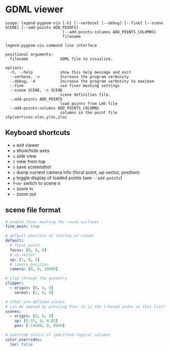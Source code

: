 # GDML viewer

```text
usage: legend-pygeom-vis [-h] [--verbose] [--debug] [--fine] [--scene SCENE] [--add-points ADD_POINTS]
                         [--add-points-columns ADD_POINTS_COLUMNS]
                         filename

legend-pygeom-vis command line interface

positional arguments:
  filename              GDML file to visualize.

options:
  -h, --help            show this help message and exit
  --verbose, -v         Increase the program verbosity
  --debug, -d           Increase the program verbosity to maximum
  --fine                use finer meshing settings
  --scene SCENE, -s SCENE
                        scene definition file.
  --add-points ADD_POINTS
                        load points from LH5 file
  --add-points-columns ADD_POINTS_COLUMNS
                        columns in the point file stp/vertices:xloc,yloc,zloc

```

## Keyboard shortcuts

- `e` exit viewer
- `a` show/hide axes
- `u` side view
- `t` view from top
- `s` save screenshot
- `i` dump current camera info (focal point, up vector, position)
- `p` toggle display of loaded points (see `--add-points`)
- `F<n>` switch to scene n
- `+` zoom in
- `-` zoom out

## scene file format

```yaml
# enable finer meshing for round surfaces
fine_mesh: true

# default position at startup of viewer
default:
  # focal point
  focus: [0, 0, 0]
  # up-vector
  up: [1, 0, 0]
  # camera position
  camera: [0, 0, 20000]

# clip through the geometry
clipper:
  - origin: [0, 0, 0]
    normal: [1, 0, 0]

# other pre-defined scenes
# can be opened by pressing F<n> (n is the 1-based index in this list)
scenes:
  - origin: [0, 0, 0]
    up: [0.55, 0, 0.82]
    pos: [-14000, 0, 8000]

# override colors of specified logical volumes
color_overrides:
  lar: False
```

